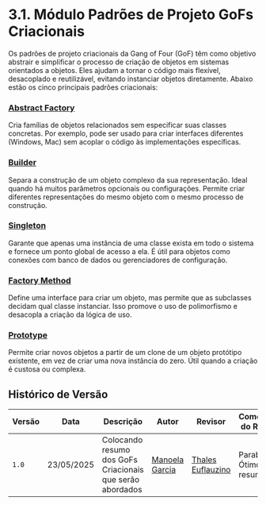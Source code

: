 # 3.1. Módulo Padrões de Projeto GoFs Criacionais

Os padrões de projeto criacionais da Gang of Four (GoF) têm como objetivo abstrair e simplificar o processo de criação de objetos em sistemas orientados a objetos. Eles ajudam a tornar o código mais flexível, desacoplado e reutilizável, evitando instanciar objetos diretamente. Abaixo estão os cinco principais padrões criacionais:

### [Abstract Factory](./PadroesDeProjeto/gofsCriacionais/AbstractFactory/3.1.1.AbstractFactory)
Cria famílias de objetos relacionados sem especificar suas classes concretas. Por exemplo, pode ser usado para criar interfaces diferentes (Windows, Mac) sem acoplar o código às implementações específicas.

### [Builder](./PadroesDeProjeto/gofsCriacionais/Builder/3.1.2.Builder)
Separa a construção de um objeto complexo da sua representação. Ideal quando há muitos parâmetros opcionais ou configurações. Permite criar diferentes representações do mesmo objeto com o mesmo processo de construção.

### [Singleton](./PadroesDeProjeto/gofsCriacionais/Singleton/3.1.3.Singleton)
Garante que apenas uma instância de uma classe exista em todo o sistema e fornece um ponto global de acesso a ela. É útil para objetos como conexões com banco de dados ou gerenciadores de configuração.

### [Factory Method](./PadroesDeProjeto/gofsCriacionais/FactoryMethod/3.1.4.FactoryMethod)
Define uma interface para criar um objeto, mas permite que as subclasses decidam qual classe instanciar. Isso promove o uso de polimorfismo e desacopla a criação da lógica de uso.

### [Prototype](./PadroesDeProjeto/gofsCriacionais/Prototype/3.1.5.Prototype)
Permite criar novos objetos a partir de um clone de um objeto protótipo existente, em vez de criar uma nova instância do zero. Útil quando a criação é custosa ou complexa.

## Histórico de Versão

| Versão | Data | Descrição | Autor | Revisor | Comentário do Revisor |
| -- | -- | -- | -- | -- | -- |
| `1.0`  | 23/05/2025 | Colocando resumo dos GoFs Criacionais que serão abordados | [Manoela Garcia](https://github.com/manu-sgc) | [Thales Euflauzino](https://github.com/thaleseuflauzino) | Parabéns! Ótimo resumo |
